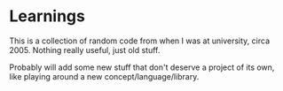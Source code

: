 # Learnings

This is a collection of random code from when I was at university, circa 2005. Nothing really useful, just old stuff.

Probably will add some new stuff that don't deserve a project of its own, like playing around a new concept/language/library.
